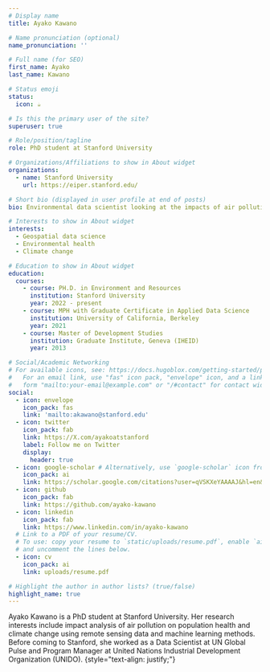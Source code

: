 ```yaml
---
# Display name
title: Ayako Kawano

# Name pronunciation (optional)
name_pronunciation: '' 

# Full name (for SEO)
first_name: Ayako
last_name: Kawano

# Status emoji
status:
  icon: ☕️

# Is this the primary user of the site?
superuser: true

# Role/position/tagline
role: PhD student at Stanford University

# Organizations/Affiliations to show in About widget
organizations:
  - name: Stanford University
    url: https://eiper.stanford.edu/

# Short bio (displayed in user profile at end of posts)
bio: Environmental data scientist looking at the impacts of air pollution on human and planetary health.

# Interests to show in About widget
interests:
  - Geospatial data science
  - Environmental health
  - Climate change

# Education to show in About widget
education:
  courses:
    - course: PH.D. in Environment and Resources
      institution: Stanford University
      year: 2022 - present
    - course: MPH with Graduate Certificate in Applied Data Science
      institution: University of California, Berkeley
      year: 2021
    - course: Master of Development Studies 
      institution: Graduate Institute, Geneva (IHEID)
      year: 2013

# Social/Academic Networking
# For available icons, see: https://docs.hugoblox.com/getting-started/page-builder/#icons
#   For an email link, use "fas" icon pack, "envelope" icon, and a link in the
#   form "mailto:your-email@example.com" or "/#contact" for contact widget.
social:
  - icon: envelope
    icon_pack: fas
    link: 'mailto:akawano@stanford.edu'
  - icon: twitter
    icon_pack: fab
    link: https://X.com/ayakoatstanford
    label: Follow me on Twitter
    display:
      header: true
  - icon: google-scholar # Alternatively, use `google-scholar` icon from `ai` icon pack
    icon_pack: ai
    link: https://scholar.google.com/citations?user=qVSKXeYAAAAJ&hl=en&oi=ao
  - icon: github
    icon_pack: fab
    link: https://github.com/ayako-kawano
  - icon: linkedin
    icon_pack: fab
    link: https://www.linkedin.com/in/ayako-kawano
  # Link to a PDF of your resume/CV.
  # To use: copy your resume to `static/uploads/resume.pdf`, enable `ai` icons in `params.yaml`,
  # and uncomment the lines below.
  - icon: cv
    icon_pack: ai
    link: uploads/resume.pdf

# Highlight the author in author lists? (true/false)
highlight_name: true
---
```

Ayako Kawano is a PhD student at Stanford University. Her research interests include impact analysis of air pollution on population health and climate change using remote sensing data and machine learning methods. Before coming to Stanford, she worked as a Data Scientist at UN Global Pulse and Program Manager at United Nations Industrial Development Organization (UNIDO).
{style="text-align: justify;"}

